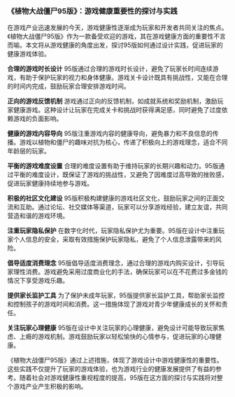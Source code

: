 ### 《植物大战僵尸95版》：游戏健康重要性的探讨与实践

在游戏产业迅速发展的今天，游戏健康性逐渐成为玩家和开发者共同关注的焦点。《植物大战僵尸95版》作为一款备受欢迎的游戏，其在游戏健康方面的重要性不言而喻。本文将从游戏健康的角度出发，探讨95版如何通过设计实践，促进玩家的健康游戏体验。

**合理的游戏时长设计**
95版通过合理的游戏时长设计，避免了玩家长时间连续游戏，有助于保护玩家的视力和身体健康。游戏关卡设计既具有挑战性，又能在合理的时间内完成，鼓励玩家合理安排游戏时间。

**正向的游戏反馈机制**
游戏通过正向的反馈机制，如成就系统和奖励机制，激励玩家健康游戏。这种设计让玩家在完成关卡和挑战时获得满足感，同时避免了过度依赖游戏的负面影响。

**健康的游戏内容导向**
95版注重游戏内容的健康导向，避免暴力和不良信息的传播。游戏以植物和僵尸的趣味对抗为核心，传递了积极向上的游戏理念，适合不同年龄层的玩家。

**平衡的游戏难度设置**
合理的难度设置有助于维持玩家的长期兴趣和动力。95版通过平衡的难度设计，既保证了游戏的挑战性，又避免了因难度过高导致的挫败感，促进玩家健康持续地参与游戏。

**积极的社区文化建设**
95版积极构建健康的游戏社区文化，鼓励玩家之间的正面交流和互助。通过论坛、社交媒体等渠道，玩家可以分享游戏经验，建立友谊，共同营造和谐的游戏环境。

**注重玩家隐私保护**
在数字化时代，玩家隐私保护尤为重要。95版在设计中注重玩家个人信息的安全，采取有效措施保护玩家隐私，避免了个人信息泄露带来的风险。

**倡导适度消费理念**
95版倡导适度消费理念，通过合理的游戏内购买设计，引导玩家理性消费。游戏避免采用过度商业化的手法，确保玩家可以在不花费过多金钱的情况下享受游戏乐趣。

**提供家长监护工具**
为了保护未成年玩家，95版提供家长监护工具，帮助家长监控和控制孩子的游戏时间和消费。这一措施体现了游戏对青少年健康成长的关怀和责任。

**关注玩家心理健康**
95版在设计中关注玩家的心理健康，避免设计可能导致玩家焦虑、上瘾的游戏机制。游戏鼓励玩家以轻松愉快的心情参与，促进玩家的心理健康。

《植物大战僵尸95版》通过上述措施，体现了游戏设计中游戏健康性的重要性。这些实践不仅提升了玩家的游戏体验，也为游戏行业的健康发展提供了有益的参考。随着社会对游戏健康性重视程度的提高，95版在这方面的探讨与实践将对整个游戏产业产生积极的影响。
